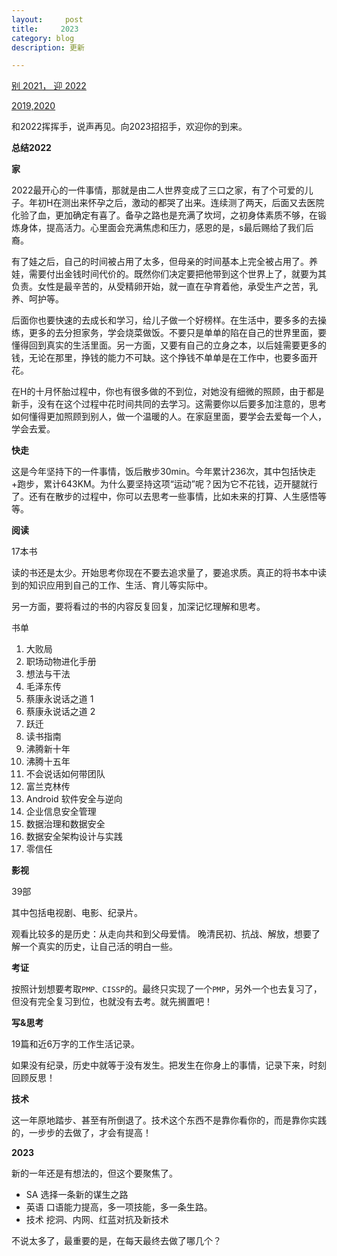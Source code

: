 ```yaml
---
layout:     post
title:     2023
category: blog
description: 更新

---
```


[别 2021， 迎 2022](https://www.lnote.info/new_year2022)

[2019,2020](https://www.lnote.info/2020)

和2022挥挥手，说声再见。向2023招招手，欢迎你的到来。

**总结2022**

**家**

2022最开心的一件事情，那就是由二人世界变成了三口之家，有了个可爱的儿子。年初H在测出来怀孕之后，激动的都哭了出来。连续测了两天，后面又去医院化验了血，更加确定有喜了。备孕之路也是充满了坎坷，之初身体素质不够，在锻炼身体，提高活力。心里面会充满焦虑和压力，感恩的是，s最后赐给了我们后裔。

有了娃之后，自己的时间被占用了太多，但母亲的时间基本上完全被占用了。养娃，需要付出金钱时间代价的。既然你们决定要把他带到这个世界上了，就要为其负责。女性是最辛苦的，从受精卵开始，就一直在孕育着他，承受生产之苦，乳养、呵护等。

后面你也要快速的去成长和学习，给儿子做一个好榜样。在生活中，要多多的去操练，更多的去分担家务，学会烧菜做饭。不要只是单单的陷在自己的世界里面，要懂得回到真实的生活里面。另一方面，又要有自己的立身之本，以后娃需要更多的钱，无论在那里，挣钱的能力不可缺。这个挣钱不单单是在工作中，也要多面开花。

在H的十月怀胎过程中，你也有很多做的不到位，对她没有细微的照顾，由于都是新手，没有在这个过程中花时间共同的去学习。这需要你以后要多加注意的，思考如何懂得更加照顾到别人，做一个温暖的人。在家庭里面，要学会去爱每一个人，学会去爱。



**快走**

这是今年坚持下的一件事情，饭后散步30min。今年累计236次，其中包括快走+跑步，累计643KM。为什么要坚持这项“运动”呢？因为它不花钱，迈开腿就行了。还有在散步的过程中，你可以去思考一些事情，比如未来的打算、人生感悟等等。

**阅读**

17本书

读的书还是太少。开始思考你现在不要去追求量了，要追求质。真正的将书本中读到的知识应用到自己的工作、生活、育儿等实际中。

另一方面，要将看过的书的内容反复回复，加深记忆理解和思考。

书单

1. 大败局
2. 职场动物进化手册
3. 想法与干法
4. 毛泽东传
5. 蔡康永说话之道 1
6. 蔡康永说话之道 2
7. 跃迁
8. 读书指南
9. 沸腾新十年
10. 沸腾十五年
11. 不会说话如何带团队
12. 富兰克林传
13. Android 软件安全与逆向
14. 企业信息安全管理
15. 数据治理和数据安全
16. 数据安全架构设计与实践
17. 零信任

**影视**

39部

其中包括电视剧、电影、纪录片。

观看比较多的是历史：从走向共和到父母爱情。 晚清民初、抗战、解放，想要了解一个真实的历史，让自己活的明白一些。

**考证**

按照计划想要考取`PMP、CISSP`的。最终只实现了一个`PMP`，另外一个也去复习了，但没有完全复习到位，也就没有去考。就先搁置吧！

**写&思考**

19篇和近6万字的工作生活记录。

如果没有纪录，历史中就等于没有发生。把发生在你身上的事情，记录下来，时刻回顾反思！

**技术**

这一年原地踏步、甚至有所倒退了。技术这个东西不是靠你看你的，而是靠你实践的，一步步的去做了，才会有提高！

**2023**

新的一年还是有想法的，但这个要聚焦了。

- SA 选择一条新的谋生之路
- 英语  口语能力提高，多一项技能，多一条生路。
- 技术 挖洞、内网、红蓝对抗及新技术

不说太多了，最重要的是，在每天最终去做了哪几个？
